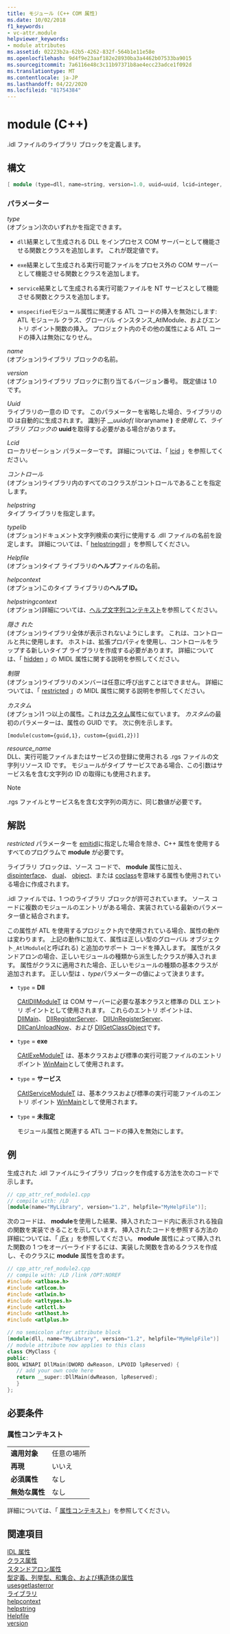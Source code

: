 ```yaml
---
title: モジュール (C++ COM 属性)
ms.date: 10/02/2018
f1_keywords:
- vc-attr.module
helpviewer_keywords:
- module attributes
ms.assetid: 02223b2a-62b5-4262-832f-564b1e11e58e
ms.openlocfilehash: 9d4f9e23aaf182e28930ba3a4462b07533ba9015
ms.sourcegitcommit: 7a6116e48c3c11b97371b8ae4ecc23adce1f092d
ms.translationtype: MT
ms.contentlocale: ja-JP
ms.lasthandoff: 04/22/2020
ms.locfileid: "81754384"
---
```

# <a name="module-c"></a>module (C++)

.idl ファイルのライブラリ ブロックを定義します。

## <a name="syntax"></a>構文

```cpp
[ module (type=dll, name=string, version=1.0, uuid=uuid, lcid=integer, control=boolean, helpstring=string, helpstringdll=string, helpfile=string, helpcontext=integer, helpstringcontext=integer, hidden=boolean, restricted=boolean, custom=string, resource_name=string,) ];
```

### <a name="parameters"></a>パラメーター

*type*<br/>
(オプション)次のいずれかを指定できます。

- `dll`結果として生成される DLL をインプロセス COM サーバーとして機能させる関数とクラスを追加します。 これが既定値です。

- `exe`結果として生成される実行可能ファイルをプロセス外の COM サーバーとして機能させる関数とクラスを追加します。

- `service`結果として生成される実行可能ファイルを NT サービスとして機能させる関数とクラスを追加します。

- `unspecified`モジュール属性に関連する ATL コードの挿入を無効にします: ATL モジュール クラス、グローバル インスタンス_AtlModule、およびエントリ ポイント関数の挿入。 プロジェクト内のその他の属性による ATL コードの挿入は無効になりせん。

*name*<br/>
(オプション)ライブラリ ブロックの名前。

*version*<br/>
(オプション)ライブラリ ブロックに割り当てるバージョン番号。 既定値は 1.0 です。

*Uuid*<br/>
ライブラリの一意の ID です。 このパラメーターを省略した場合、ライブラリの ID は自動的に生成されます。 識別子 *__uuidof(* libraryname **)** *を使用して、ライブラリ ブロックの* **uuid**を取得する必要がある場合があります。

*Lcid*<br/>
ローカリゼーション パラメーターです。 詳細については、「 [lcid](/windows/win32/Midl/lcid) 」を参照してください。

*コントロール*<br/>
(オプション)ライブラリ内のすべてのコクラスがコントロールであることを指定します。

*helpstring*<br/>
タイプ ライブラリを指定します。

*typelib*<br/>
(オプション)ドキュメント文字列検索の実行に使用する .dll ファイルの名前を設定します。 詳細については、「 [helpstringdll](/windows/win32/Midl/helpstringdll) 」を参照してください。

*Helpfile*<br/>
(オプション)タイプ ライブラリの**ヘルプ**ファイルの名前。

*helpcontext*<br/>
(オプション)このタイプ ライブラリの**ヘルプ ID。**

*helpstringcontext*<br/>
(オプション)詳細については、[ヘルプ文字列コンテキスト](helpstringcontext.md)を参照してください。

*隠さ れた*<br/>
(オプション)ライブラリ全体が表示されないようにします。 これは、コントロールと共に使用します。 ホストは、拡張プロパティを使用し、コントロールをラップする新しいタイプ ライブラリを作成する必要があります。 詳細については、「 [hidden](/windows/win32/Midl/hidden) 」の MIDL 属性に関する説明を参照してください。

*制限*<br/>
(オプション)ライブラリのメンバーは任意に呼び出すことはできません。 詳細については、「 [restricted](/windows/win32/Midl/restricted) 」の MIDL 属性に関する説明を参照してください。

*カスタム*<br/>
(オプション)1 つ以上の属性。これは[カスタム](custom-cpp.md)属性に似ています。 *カスタム*の最初のパラメーターは、属性の GUID です。 次に例を示します。

```
[module(custom={guid,1}, custom={guid1,2})]
```

*resource_name*<br/>
DLL、実行可能ファイルまたはサービスの登録に使用される .rgs ファイルの文字列リソース ID です。 モジュールがタイプ サービスである場合、この引数はサービス名を含む文字列の ID の取得にも使用されます。

> [!NOTE]
> .rgs ファイルとサービス名を含む文字列の両方に、同じ数値が必要です。

## <a name="remarks"></a>解説

*restricted* パラメーターを [emitidl](emitidl.md)に指定した場合を除き、C++ 属性を使用するすべてのプログラムで **module** が必要です。

ライブラリ ブロックは、ソース コードで、 **module** 属性に加え、 [dispinterface](dispinterface.md)、 [dual](dual.md)、 [object](object-cpp.md)、または [coclass](coclass.md)を意味する属性も使用されている場合に作成されます。

.idl ファイルでは、1 つのライブラリ ブロックが許可されています。 ソース コードに複数のモジュールのエントリがある場合、実装されている最新のパラメーター値と結合されます。

この属性が ATL を使用するプロジェクト内で使用されている場合、属性の動作は変わります。 上記の動作に加えて、属性は正しい型のグローバル オブジェクト`_AtlModule`(と呼ばれる) と追加のサポート コードを挿入します。 属性がスタンドアロンの場合、正しいモジュールの種類から派生したクラスが挿入されます。 属性がクラスに適用された場合、正しいモジュールの種類の基本クラスが追加されます。 正しい型は *、type*パラメーターの値によって決まります。

- `type` = **Dll**

   [CAtlDllModuleT](../../atl/reference/catldllmodulet-class.md) は COM サーバーに必要な基本クラスと標準の DLL エントリ ポイントとして使用されます。 これらのエントリ ポイントは、 [DllMain](/windows/win32/Dlls/dllmain)、 [DllRegisterServer](/windows/win32/api/olectl/nf-olectl-dllregisterserver)、 [DllUnRegisterServer](/windows/win32/api/olectl/nf-olectl-dllunregisterserver)、 [DllCanUnloadNow](/windows/win32/api/combaseapi/nf-combaseapi-dllcanunloadnow)、および [DllGetClassObject](/windows/win32/api/combaseapi/nf-combaseapi-dllgetclassobject)です。

- `type` = **exe**

   [CAtlExeModuleT](../../atl/reference/catlexemodulet-class.md) は、基本クラスおよび標準の実行可能ファイルのエントリ ポイント [WinMain](/windows/win32/api/winbase/nf-winbase-winmain)として使用されます。

- `type` = **サービス**

   [CAtlServiceModuleT](../../atl/reference/catlservicemodulet-class.md) は、基本クラスおよび標準の実行可能ファイルのエントリ ポイント [WinMain](/windows/win32/api/winbase/nf-winbase-winmain)として使用されます。

- `type` = **未指定**

   モジュール属性と関連する ATL コードの挿入を無効にします。

## <a name="example"></a>例

生成された .idl ファイルにライブラリ ブロックを作成する方法を次のコードで示します。

```cpp
// cpp_attr_ref_module1.cpp
// compile with: /LD
[module(name="MyLibrary", version="1.2", helpfile="MyHelpFile")];
```

次のコードは、 **module**を使用した結果、挿入されたコード内に表示される独自の関数を実装できることを示しています。 挿入されたコードを参照する方法の詳細については、「 [/Fx](../../build/reference/fx-merge-injected-code.md) 」を参照してください。 **module** 属性によって挿入された関数の 1 つをオーバーライドするには、実装した関数を含めるクラスを作成し、そのクラスに **module** 属性を含めます。

```cpp
// cpp_attr_ref_module2.cpp
// compile with: /LD /link /OPT:NOREF
#include <atlbase.h>
#include <atlcom.h>
#include <atlwin.h>
#include <atltypes.h>
#include <atlctl.h>
#include <atlhost.h>
#include <atlplus.h>

// no semicolon after attribute block
[module(dll, name="MyLibrary", version="1.2", helpfile="MyHelpFile")]
// module attribute now applies to this class
class CMyClass {
public:
BOOL WINAPI DllMain(DWORD dwReason, LPVOID lpReserved) {
   // add your own code here
   return __super::DllMain(dwReason, lpReserved);
   }
};
```

## <a name="requirements"></a>必要条件

### <a name="attribute-context"></a>属性コンテキスト

|||
|-|-|
|**適用対象**|任意の場所|
|**再現**|いいえ|
|**必須属性**|なし|
|**無効な属性**|なし|

詳細については、「 [属性コンテキスト](cpp-attributes-com-net.md#contexts)」を参照してください。

## <a name="see-also"></a>関連項目

[IDL 属性](idl-attributes.md)<br/>
[クラス属性](class-attributes.md)<br/>
[スタンドアロン属性](stand-alone-attributes.md)<br/>
[型定義、列挙型、和集合、および構造体の属性](typedef-enum-union-and-struct-attributes.md)<br/>
[usesgetlasterror](usesgetlasterror.md)<br/>
[ライブラリ](/windows/win32/Midl/library)<br/>
[helpcontext](helpcontext.md)<br/>
[helpstring](helpstring.md)<br/>
[Helpfile](helpfile.md)<br/>
[version](version-cpp.md)
